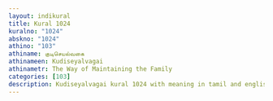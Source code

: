 ```yaml
---
layout: indikural
title: Kural 1024
kuralno: "1024"
abskno: "1024"
athino: "103"
athiname: குடிசெயல்வகை
athinameen: Kudiseyalvagai
athinametr: The Way of Maintaining the Family
categories: [103]
description: Kudiseyalvagai kural 1024 with meaning in tamil and english 
---
```


